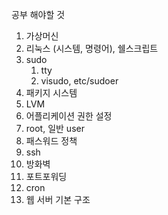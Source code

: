 공부 해야할 것
1. 가상머신
2. 리눅스 (시스템, 명령어), 쉘스크립트
3. sudo
	1. tty
	2. visudo, etc/sudoer
4. 패키지 시스템
5. LVM
6. 어플리케이션 권한 설정
7. root, 일반 user
8. 패스워드 정책
9. ssh
10. 방화벽
11. 포트포워딩
12. cron
13. 웹 서버 기본 구조